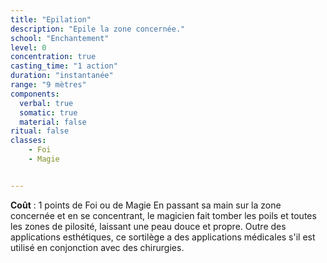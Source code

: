 ```yaml
---
title: "Epilation"
description: "Epile la zone concernée."
school: "Enchantement"
level: 0
concentration: true
casting_time: "1 action"
duration: "instantanée"
range: "9 mètres"
components:
  verbal: true
  somatic: true
  material: false
ritual: false
classes:
    - Foi
    - Magie


---
```

**Coût** : 1 points de Foi ou de Magie
En passant sa main sur la zone concernée et en se concentrant, le magicien fait tomber les poils et toutes les zones de pilosité, laissant une peau douce et propre.
Outre des applications esthétiques, ce sortilège a des applications médicales s'il est utilisé en conjonction avec des chirurgies.  
